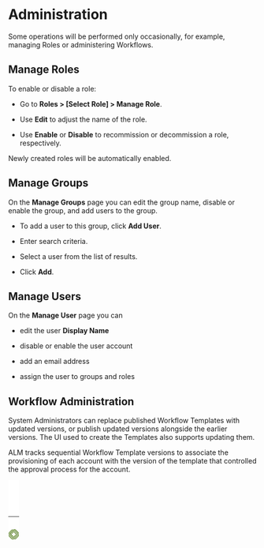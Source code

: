 ﻿[title]: # (Administration)
[tags]: # (Account Lifecycle Manager,ALM,)
[priority]: # (6000)

# Administration

Some operations will be performed only occasionally, for example, managing Roles or administering Workflows.

## Manage Roles

To enable or disable a role:

* Go to **Roles \> [Select Role] \> Manage Role**.

* Use **Edit** to adjust the name of the role.

* Use **Enable** or **Disable** to recommission or decommission a role, respectively.

Newly created roles will be automatically enabled.

## Manage Groups

On the **Manage Groups** page you can edit the group name, disable or enable the group, and add users to the group.

* To add a user to this group, click **Add User**.

* Enter search criteria.

* Select a user from the list of results.

* Click **Add**.

## Manage Users

On the **Manage User** page you can

* edit the user **Display Name**

* disable or enable the user account

* add an email address

* assign the user to groups and roles

## Workflow Administration

System Administrators can replace published Workflow Templates with updated versions, or publish updated versions alongside the earlier versions. The UI used to create the Templates also supports updating them.

ALM tracks sequential Workflow Template versions to associate the provisioning of each account with the version of the template that controlled the approval process for the account.

![Article End](../alm-bug.png)

  

  
